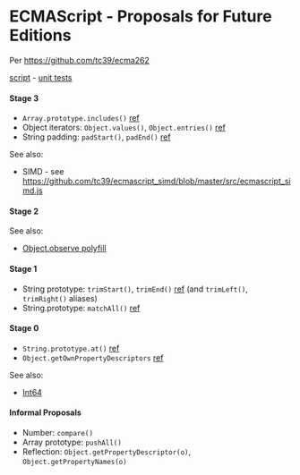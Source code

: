 # ECMAScript - Proposals for Future Editions

Per https://github.com/tc39/ecma262

[script](es-proposed.js) -
[unit tests](https://inexorabletash.github.io/polyfill/experimental/tests/es-proposed.html)

#### Stage 3

* `Array.prototype.includes()` [ref](https://github.com/domenic/Array.prototype.contains/)
* Object iterators: `Object.values()`, `Object.entries()` [ref](https://github.com/ljharb/proposal-object-values-entries)
* String padding:  `padStart()`, `padEnd()` [ref](https://github.com/ljharb/proposal-string-pad-start-end)

See also:

* SIMD - see https://github.com/tc39/ecmascript_simd/blob/master/src/ecmascript_simd.js

#### Stage 2

See also:

* [Object.observe polyfill](https://gist.github.com/inexorabletash/8010316)

#### Stage 1

* String prototype: `trimStart()`, `trimEnd()` [ref](https://github.com/sebmarkbage/ecmascript-string-left-right-trim) (and  `trimLeft()`, `trimRight()` aliases)
* String.prototype: `matchAll()` [ref](https://github.com/ljharb/String.prototype.matchAll)

#### Stage 0

* `String.prototype.at()` [ref](https://github.com/mathiasbynens/String.prototype.at)
* `Object.getOwnPropertyDescriptors` [ref](https://gist.github.com/WebReflection/9353781)

See also:

* [Int64](https://github.com/inexorabletash/int64)

#### Informal Proposals

* Number: `compare()`
* Array prototype: `pushAll()`
* Reflection: `Object.getPropertyDescriptor(o)`, `Object.getPropertyNames(o)`
